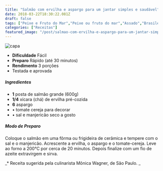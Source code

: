 ```yaml
---
title: "Salmão com ervilha e aspargo para um jantar simples e saudável"
date: 2018-03-22T18:30:22.081Z
draft: false
tags: ["Peixe e Fruto do Mar","Peixe ou fruto do mar","Assado","Brasileira","Dia a Dia","Alimentação light","Peixes e frutos do mar","Pratos leves - Saladas"]
categories: ["Receitas"]
featured_image: "/post/salmao-com-ervilha-e-aspargo-para-um-jantar-simples-e-saudavel.d89bf4d6.jpg"
---
```


![capa](/post/salmao-com-ervilha-e-aspargo-para-um-jantar-simples-e-saudavel.d89bf4d6.jpg)

*   **Dificuldade** Fácil
*   **Preparo** Rápido (até 30 minutos)
*   **Rendimento** 3 porções
*   Testada e aprovada
    

##### Ingredientes

*   **1** posta de salmão grande (600g)
*   **1/4** xícara (chá) de ervilha pré-cozida
*   **6** aspargo
*   • tomate cereja para decorar
*   • sal e manjericão seco a gosto

##### Modo de Preparo

Coloque o salmão em uma fôrma ou frigideira de cerâmica e tempere com o sal e o manjericão. Acrescente a ervilha, o aspargo e o tomate-cereja. Leve ao forno a 200°C por cerca de 20 minutos. Depois finalize com um fio de azeite extravirgem e sirva.

_\* Receita sugerida pela culinarista Mônica Wagner, de São Paulo. _
